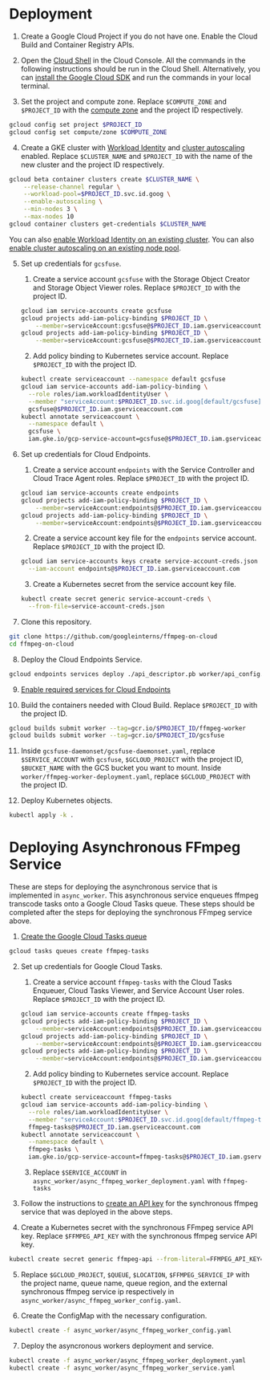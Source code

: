 # Deployment

1. Create a Google Cloud Project if you do not have one. Enable the Cloud Build and Container Registry APIs.

2. Open the [Cloud Shell](https://console.cloud.google.com/home/dashboard?cloudshell=true) in the Cloud Console. All the commands in the following instructions should be run in the Cloud Shell. Alternatively, you can [install the Google Cloud SDK](https://cloud.google.com/sdk/docs) and run the commands in your local terminal.

3. Set the project and compute zone. Replace `$COMPUTE_ZONE` and `$PROJECT_ID` with the [compute zone](https://cloud.google.com/compute/docs/regions-zones#available) and the project ID respectively.

```sh
gcloud config set project $PROJECT_ID
gcloud config set compute/zone $COMPUTE_ZONE
```

4. Create a GKE cluster with [Workload Identity](https://cloud.google.com/kubernetes-engine/docs/how-to/workload-identity) and [cluster autoscaling](https://cloud.google.com/kubernetes-engine/docs/concepts/cluster-autoscaler) enabled. Replace `$CLUSTER_NAME` and `$PROJECT_ID` with the name of the new cluster and the project ID respectively.

```sh
gcloud beta container clusters create $CLUSTER_NAME \
    --release-channel regular \
    --workload-pool=$PROJECT_ID.svc.id.goog \
    --enable-autoscaling \
    --min-nodes 3 \
    --max-nodes 10
gcloud container clusters get-credentials $CLUSTER_NAME
``` 

You can also [enable Workload Identity on an existing cluster](https://cloud.google.com/kubernetes-engine/docs/how-to/workload-identity#enable_on_existing_cluster).
You can also [enable cluster autoscaling on an existing node pool](https://cloud.google.com/kubernetes-engine/docs/how-to/cluster-autoscaler#enabling_autoscaling_for_an_existing_node_pool).

5. Set up credentials for `gcsfuse`.
   1. Create a service account `gcsfuse` with the Storage Object Creator and Storage Object Viewer roles. Replace `$PROJECT_ID` with the project ID.

   ```sh
   gcloud iam service-accounts create gcsfuse
   gcloud projects add-iam-policy-binding $PROJECT_ID \
       --member=serviceAccount:gcsfuse@$PROJECT_ID.iam.gserviceaccount.com --role=roles/storage.objectCreator
   gcloud projects add-iam-policy-binding $PROJECT_ID \
       --member=serviceAccount:gcsfuse@$PROJECT_ID.iam.gserviceaccount.com --role=roles/storage.objectViewer
   ```

   2. Add policy binding to Kubernetes service account. Replace `$PROJECT_ID` with the project ID.

   ```sh
   kubectl create serviceaccount --namespace default gcsfuse
   gcloud iam service-accounts add-iam-policy-binding \
     --role roles/iam.workloadIdentityUser \
     --member "serviceAccount:$PROJECT_ID.svc.id.goog[default/gcsfuse]" \
     gcsfuse@$PROJECT_ID.iam.gserviceaccount.com
   kubectl annotate serviceaccount \
     --namespace default \
     gcsfuse \
     iam.gke.io/gcp-service-account=gcsfuse@$PROJECT_ID.iam.gserviceaccount.com
   ```

6. Set up credentials for Cloud Endpoints.
   1. Create a service account `endpoints` with the Service Controller and Cloud Trace Agent roles. Replace `$PROJECT_ID` with the project ID.

   ```sh
   gcloud iam service-accounts create endpoints
   gcloud projects add-iam-policy-binding $PROJECT_ID \
       --member=serviceAccount:endpoints@$PROJECT_ID.iam.gserviceaccount.com --role=roles/servicemanagement.serviceController
   gcloud projects add-iam-policy-binding $PROJECT_ID \
       --member=serviceAccount:endpoints@$PROJECT_ID.iam.gserviceaccount.com --role=roles/cloudtrace.agent
   ```

   2. Create a service account key file for the `endpoints` service account. Replace `$PROJECT_ID` with the project ID.
   
   ```sh
   gcloud iam service-accounts keys create service-account-creds.json \
     --iam-account endpoints@$PROJECT_ID.iam.gserviceaccount.com
   ```

   3. Create a Kubernetes secret from the service account key file.

   ```sh
   kubectl create secret generic service-account-creds \
     --from-file=service-account-creds.json
   ```

7. Clone this repository.

```sh
git clone https://github.com/googleinterns/ffmpeg-on-cloud
cd ffmpeg-on-cloud
```

8. Deploy the Cloud Endpoints Service.

```sh
gcloud endpoints services deploy ./api_descriptor.pb worker/api_config.yaml
```

9. [Enable required services for Cloud Endpoints](https://cloud.google.com/endpoints/docs/quickstart-endpoints#enabling_required_services)

10. Build the containers needed with Cloud Build. Replace `$PROJECT_ID` with the project ID.

```sh
gcloud builds submit worker --tag=gcr.io/$PROJECT_ID/ffmpeg-worker
gcloud builds submit worker --tag=gcr.io/$PROJECT_ID/gcsfuse
```

11. Inside `gcsfuse-daemonset/gcsfuse-daemonset.yaml`, replace `$SERVICE_ACCOUNT` with `gcsfuse`, `$GCLOUD_PROJECT` with the project ID, `$BUCKET_NAME` with the GCS bucket you want to mount. Inside `worker/ffmpeg-worker-deployment.yaml`, replace `$GCLOUD_PROJECT` with the project ID.

12. Deploy Kubernetes objects.

```sh
kubectl apply -k .
```

# Deploying Asynchronous FFmpeg Service

These are steps for deploying the asynchronous service that is implemented in `async_worker`. This asynchronous service enqueues ffmpeg transcode tasks onto a Google Cloud Tasks queue. These steps should be completed after the steps for deploying the synchronous FFmpeg service above.

1. [Create the Google Cloud Tasks queue](https://cloud.google.com/tasks/docs/creating-queues)

```sh
gcloud tasks queues create ffmpeg-tasks
```

2. Set up credentials for Google Cloud Tasks.

   1. Create a service account `ffmpeg-tasks` with the Cloud Tasks Enqueuer, Cloud Tasks Viewer, and Service Account User roles. Replace `$PROJECT_ID` with the project ID.
   
   ```sh
   gcloud iam service-accounts create ffmpeg-tasks
   gcloud projects add-iam-policy-binding $PROJECT_ID \
       --member=serviceAccount:endpoints@$PROJECT_ID.iam.gserviceaccount.com --role=roles/cloudtasks.enqueuer
   gcloud projects add-iam-policy-binding $PROJECT_ID \
       --member=serviceAccount:endpoints@$PROJECT_ID.iam.gserviceaccount.com --role=roles/cloudtasks.viewer
   gcloud projects add-iam-policy-binding $PROJECT_ID \
       --member=serviceAccount:endpoints@$PROJECT_ID.iam.gserviceaccount.com --role=roles/iam.serviceAccountUser
   ```
   
   2. Add policy binding to Kubernetes service account. Replace `$PROJECT_ID` with the project ID.

   ```sh
   kubectl create serviceaccount ffmpeg-tasks
   gcloud iam service-accounts add-iam-policy-binding \
     --role roles/iam.workloadIdentityUser \
     --member "serviceAccount:$PROJECT_ID.svc.id.goog[default/ffmpeg-tasks]" \
     ffmpeg-tasks@$PROJECT_ID.iam.gserviceaccount.com
   kubectl annotate serviceaccount \
     --namespace default \
     ffmpeg-tasks \
     iam.gke.io/gcp-service-account=ffmpeg-tasks@$PROJECT_ID.iam.gserviceaccount.com
   ```
   
   3. Replace `$SERVICE_ACCOUNT` in `async_worker/async_ffmpeg_worker_deployment.yaml` with `ffmpeg-tasks`

3. Follow the instructions to [create an API key](https://cloud.google.com/docs/authentication/api-keys#creating_an_api_key) for the synchronous ffmpeg service that was deployed in the above steps.

4. Create a Kubernetes secret with the synchronous FFmpeg service API key. Replace `$FFMPEG_API_KEY` with the synchronous ffmpeg service API key.
   
```sh
kubectl create secret generic ffmpeg-api --from-literal=FFMPEG_API_KEY='$FFMPEG_API_KEY'
```

5. Replace `$GCLOUD_PROJECT`, `$QUEUE`, `$LOCATION`, `$FFMPEG_SERVICE_IP` with the project name, queue name, queue region, and the external synchronous ffmpeg service ip respectively in `async_worker/async_ffmpeg_worker_config.yaml`.

6. Create the ConfigMap with the necessary configuration. 

```sh
kubectl create -f async_worker/async_ffmpeg_worker_config.yaml
```

7. Deploy the asyncronous workers deployment and service.

```sh
kubectl create -f async_worker/async_ffmpeg_worker_deployment.yaml
kubectl create -f async_worker/async_ffmpeg_worker_service.yaml
```
